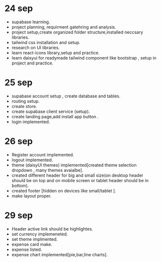 # 24 sep 
- supabase learning.
- project planning, requirment gatehring and analysis.
- project setup,create organized folder structure,installed neccsary libraries.
- tailwind css installation and setup.
- research on UI libraries. 
- learn react-icons library,setup and practice.
- learn daisyui for readymade tailwind component like bootstrap , setup in project and practice.


# 25 sep
- supabase account setup , create database and tables.
- routing setup.
- create store.
- create supabase client service (setup).
- create landing page,add install app button .
- login implemented.


# 26 sep 
- Register account implemented.
- logout implemented.
- theme (daisyUI themes) implemented[created theme selection dropdown , many themes avaialbe].
- created different header for big and small size(on desktop header should be on top and on mobile screen or tablet header should be in bottom).
- created footer [hidden on devices like small/tablet ].
- make layout proper.

# 29 sep
- Header active link should be highlightes.
- set currency implemeneted.
- set theme implmented.
- expense card make.
- expense listed.
- expense chart implemented[pie,bar,line charts].
